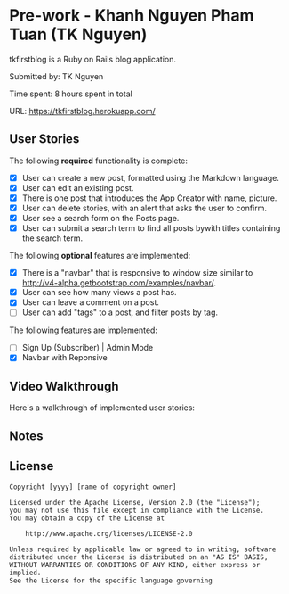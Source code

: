# Pre-work - Khanh Nguyen Pham Tuan (TK Nguyen)

tkfirstblog is a Ruby on Rails blog application.

Submitted by: TK Nguyen

Time spent: 8 hours spent in total

URL: https://tkfirstblog.herokuapp.com/

## User Stories

The following **required** functionality is complete:

* [x] User can create a new post, formatted using the Markdown language.
* [x] User can edit an existing post.
* [x] There is one post that introduces the App Creator with name, picture.
* [x] User can delete stories, with an alert that asks the user to confirm.
* [x] User see a search form on the Posts page.
* [x] User can submit a search term to find all posts bywith titles containing the search term.

The following **optional** features are implemented:
* [x] There is a "navbar" that is responsive to window size similar to http://v4-alpha.getbootstrap.com/examples/navbar/. 
* [x] User can see how many views a post has. 
* [x] User can leave a comment on a post.
* [ ] User can add "tags" to a post, and filter posts by tag. 

The following features are implemented:

- [ ] Sign Up (Subscriber) | Admin Mode
- [x] Navbar with Reponsive
## Video Walkthrough 

Here's a walkthrough of implemented user stories:



## Notes


## License

    Copyright [yyyy] [name of copyright owner]

    Licensed under the Apache License, Version 2.0 (the "License");
    you may not use this file except in compliance with the License.
    You may obtain a copy of the License at

        http://www.apache.org/licenses/LICENSE-2.0

    Unless required by applicable law or agreed to in writing, software
    distributed under the License is distributed on an "AS IS" BASIS,
    WITHOUT WARRANTIES OR CONDITIONS OF ANY KIND, either express or implied.
    See the License for the specific language governing